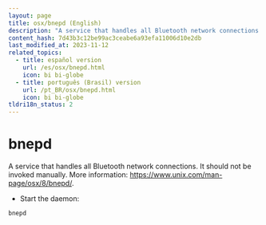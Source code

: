 ```yaml
---
layout: page
title: osx/bnepd (English)
description: "A service that handles all Bluetooth network connections."
content_hash: 7d43b3c12be99ac3ceabe6a93efa11006d10e2db
last_modified_at: 2023-11-12
related_topics:
  - title: español version
    url: /es/osx/bnepd.html
    icon: bi bi-globe
  - title: português (Brasil) version
    url: /pt_BR/osx/bnepd.html
    icon: bi bi-globe
tldri18n_status: 2
---
```

# bnepd

A service that handles all Bluetooth network connections.
It should not be invoked manually.
More information: <https://www.unix.com/man-page/osx/8/bnepd/>.

- Start the daemon:

`bnepd`
